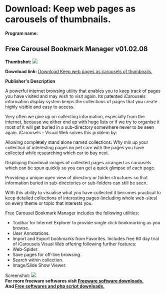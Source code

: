 # Download: Keep web pages as carousels of thumbnails.

**Program name:**

## Free Carousel Bookmark Manager v01.02.08

  
**Thumbshot:** ![](http://www.freewarefiles.com/screenshot/carouselbookmark_md.gif)   
  
**Download link:** [Download Keep web pages as carousels of thumbnails.](http://freesoftwares.boysofts.com/Free-Carousel-Bookmark-Manager-V_program_15024.html)  
  


**Publisher's Description**  
  


A powerful internet browsing utility that enables you to keep track of pages you have visited and may wish to visit again. Its patented iCarousels information display system keeps the collections of pages that you create highly visible and easy to access. 

Very often we give up on collecting information, especially from the internet, because we either end up with huge lists or if we try to organise it most of it will get buried in a sub-directory somewhere never to be seen again. iCarousels - Visual Web solves this problem by:

Allowing completely stand alone named collections. Why mix up your collection of interesting pages on pet care with the pages you have collected while researching which car to buy next.

Displaying thumbnail images of collected pages arranged as carousels which can be spun quickly so you can get a quick glimpse of each page.

Providing a unique open view of directory or folder structures so that information buried in sub-directories or sub-folders can still be seen.

With this ability to visualise what you have collected it becomes practical to keep detailed collections of interesting pages (including whole web-sites) on every theme or topic that interests you.

Free Carousel Bookmark Manager includes the following utilities:

  * Toolbar for Internet Explorer to provide single click bookmarking as you browse. 
  * User Annotations. 
  * Import and Export bookmarks from Favorites. 
Includes free 60 day trial of iCarousels Visual Web offering following further features: 
  * Web-Spider. 
  * Save pages for off-line browsing. 
  * Search within collection. 
  * Image/Slide Show Viewer. 

  
  
Screenshot: ![](http://www.freewarefiles.com/screenshot/carouselbookmark.gif)   
**For more freeware softwares visit [Freeware software downloads.](http://freesoftwares.boysofts.com/)**   
**And [Free softwares and php script downloads.](http://www.boysofts.com/)**
